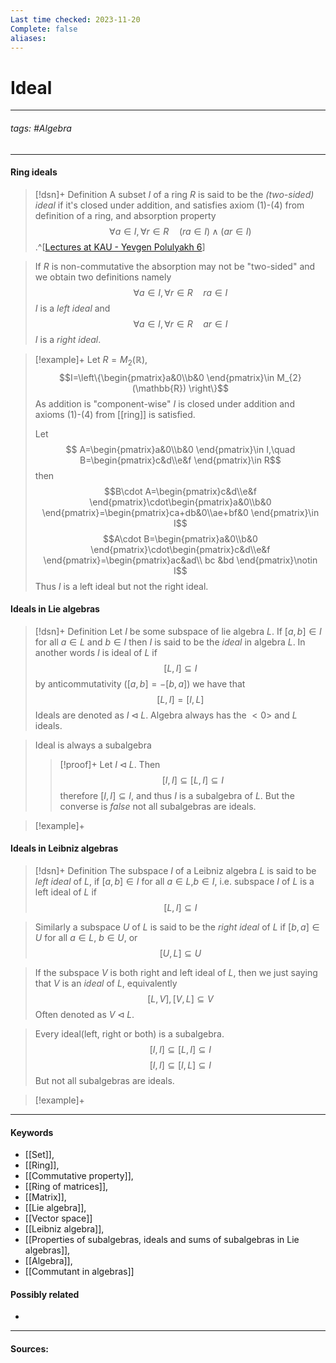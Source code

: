 ```yaml
---
Last time checked: 2023-11-20
Complete: false
aliases:
---
```

# Ideal
***
###### tags: #Algebra 
***
#### Ring ideals
>[!dsn]+ Definition
>A subset $I$ of a ring $R$ is said to be the *(two-sided) ideal* if it's closed under addition, and satisfies axiom $(1)$-$(4)$ from definition of a ring, and absorption property
>$$\forall a\in I,\forall r\in R\quad (ra\in I)\land(ar\in I)$$
>.^[[Lectures at KAU - Yevgen Polulyakh 6](https://drive.google.com/drive/folders/1OBF4iFXhiyJQ2lVaDTRnDEnyDf6hImIg)]

>If $R$ is non-commutative the absorption may not be "two-sided" and we obtain two definitions namely
>$$\forall a\in I,\forall r\in R\quad ra\in I$$
>$I$ is a *left ideal*
>and
>$$\forall a\in I,\forall r\in R\quad ar\in I$$
>$I$ is a *right ideal*.

>[!example]+
>Let $R=M_{2}(\mathbb{R})$, $$I=\left\{\begin{pmatrix}a&0\\b&0 \end{pmatrix}\in M_{2}(\mathbb{R}) \right\}$$
>As addition is "component-wise" $I$ is closed under addition and axioms $(1)$-$(4)$ from [[ring]] is satisfied.
>
>Let 
>$$ A=\begin{pmatrix}a&0\\b&0 \end{pmatrix}\in I,\quad B=\begin{pmatrix}c&d\\e&f \end{pmatrix}\in R$$
>then
>$$B\cdot A=\begin{pmatrix}c&d\\e&f \end{pmatrix}\cdot\begin{pmatrix}a&0\\b&0 \end{pmatrix}=\begin{pmatrix}ca+db&0\\ae+bf&0 \end{pmatrix}\in I$$
>$$A\cdot B=\begin{pmatrix}a&0\\b&0 \end{pmatrix}\cdot\begin{pmatrix}c&d\\e&f \end{pmatrix}=\begin{pmatrix}ac&ad\\ bc &bd \end{pmatrix}\notin I$$
>Thus $I$ is a left ideal but not the right ideal.

#### Ideals in Lie algebras
>[!dsn]+ Definition
>Let $I$ be some subspace of lie algebra $L$. If $[a,b]\in I$ for all $a\in L$ and $b\in I$ then $I$ is said to be the *ideal* in algebra $L$. In another words $I$ is ideal of $L$ if
>$$[L,I]\subseteq I$$
>by anticommutativity ($[a,b]=-[b,a]$) we have that
>$$[L,I]=[I,L]$$
>Ideals are denoted as $I\triangleleft L$. Algebra always has the $<0>$ and $L$ ideals. 

>Ideal is always a subalgebra
>>[!proof]+
>>Let $I\triangleleft L$. Then
>>$$[I,I]\subseteq[L,I]\subseteq I$$
>>therefore $[I,I]\subseteq I$, and thus $I$ is a subalgebra of $L$. But the converse is *false* not all subalgebras are ideals. 

>[!example]+ 
>

#### Ideals in Leibniz algebras
>[!dsn]+ Definition
>The subspace $I$ of a Leibniz algebra $L$ is said to be *left ideal* of $L$, if $[a,b]\in I$ for all $a\in L$,$b\in I$, i.e. subspace $I$ of $L$ is a left ideal of $L$ if
>$$[L,I]\subseteq I$$

>Similarly a subspace $U$ of $L$ is said to be the *right ideal* of $L$ if $[b,a]\in U$ for all $a\in L$, $b\in U$, or
>$$[U,L]\subseteq U$$

>If the subspace $V$ is both right and left ideal of $L$, then we just saying that $V$ is an *ideal* of $L$, equivalently
>$$[L,V],[V,L]\subseteq V$$
>Often denoted as $V\triangleleft L$.

>Every ideal(left, right or both) is a subalgebra.
>$$[I,I]\subseteq[L,I]\subseteq I$$
>$$[I,I]\subseteq[I,L]\subseteq I$$
>But not all subalgebras are ideals.

>[!example]+ 
>
***
#### Keywords
- [[Set]],
- [[Ring]],
- [[Commutative property]],
- [[Ring of matrices]],
- [[Matrix]],
- [[Lie algebra]],
- [[Vector space]]
- [[Leibniz algebra]],
- [[Properties of subalgebras, ideals and sums of subalgebras in Lie algebras]],
- [[Algebra]],
- [[Commutant in algebras]]
#### Possibly related
- 
***
#### Sources:
